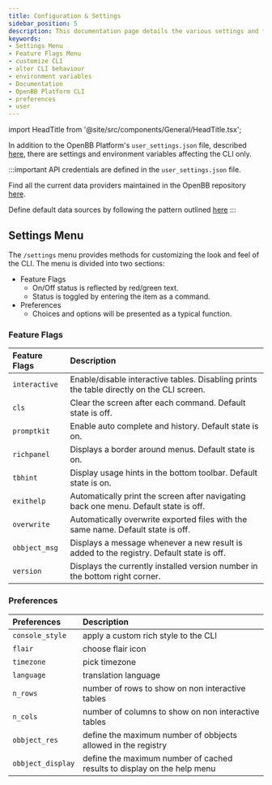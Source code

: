 ```yaml
---
title: Configuration & Settings
sidebar_position: 5
description: This documentation page details the various settings and feature flags used to customize the OpenBB Platform CLI.
keywords:
- Settings Menu
- Feature Flags Menu
- customize CLI
- alter CLI behaviour
- environment variables
- Documentation
- OpenBB Platform CLI
- preferences
- user
---
```


import HeadTitle from '@site/src/components/General/HeadTitle.tsx';

<HeadTitle title="Configuration & Settings - | ODP CLI Docs" />

In addition to the OpenBB Platform's `user_settings.json` file, described [here](/python/settings/environment_variables), there are settings and environment variables affecting the CLI only.

:::important
API credentials are defined in the `user_settings.json` file.

Find all the current data providers maintained in the OpenBB repository [here](/python/extensions/).

Define default data sources by following the pattern outlined [here](data-sources)
:::

## Settings Menu

The `/settings` menu provides methods for customizing the look and feel of the CLI. The menu is divided into two sections:

- Feature Flags
  - On/Off status is reflected by red/green text.
  - Status is toggled by entering the item as a command.
- Preferences
  - Choices and options will be presented as a typical function.

### Feature Flags

| Feature Flags  |                                                      Description |
| :-----------   | :--------------------------------------------------------------- |
| `interactive`  | Enable/disable interactive tables.  Disabling prints the table directly on the CLI screen. |
| `cls`          |                                     Clear the screen after each command.  Default state is off. |
| `promptkit`    |                                         Enable auto complete and history.  Default state is on. |
| `richpanel`    |                                           Displays a border around menus.  Default state is on. |
| `tbhint`       |                                Display usage hints in the bottom toolbar.  Default state is on. |
| `exithelp`     |           Automatically print the screen after navigating back one menu.  Default state is off. |
| `overwrite`    |               Automatically overwrite exported files with the same name.  Default state is off. |
| `obbject_msg`  |       Displays a message whenever a new result is added to the registry.  Default state is off. |
| `version`      |                     Displays the currently installed version number in the bottom right corner. |

### Preferences

| Preferences    |                                                      Description |
| :-----------   | :--------------------------------------------------------------- |
| `console_style`           | apply a custom rich style to the CLI  |
| `flair`                   | choose flair icon      |
| `timezone`                | pick timezone |
| `language`                | translation language |
| `n_rows`                  | number of rows to show on non interactive tables |
| `n_cols`                  | number of columns to show on non interactive tables |
| `obbject_res`             | define the maximum number of obbjects allowed in the registry  |
| `obbject_display`         | define the maximum number of cached results to display on the help menu  |
